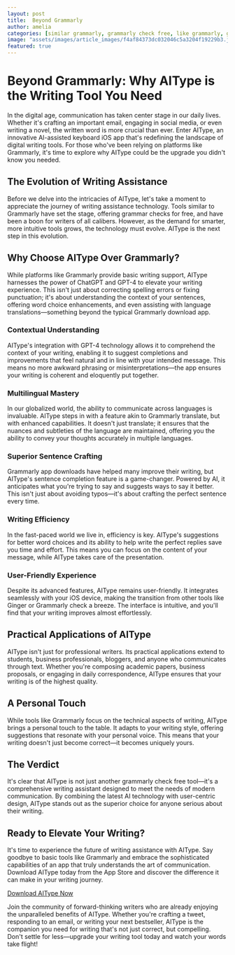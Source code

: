 ```yaml
---
layout: post
title:  Beyond Grammarly
author: amelia
categories: [similar grammarly, grammarly check free, like grammarly, grammarly download app, ginger grammarly check, grammarly translate, grammarly app download]
image: "assets/images/article_images/f4af84373dc032046c5a3204f19229b3.jpg"
featured: true
---
```


# Beyond Grammarly: Why AIType is the Writing Tool You Need

In the digital age, communication has taken center stage in our daily lives. Whether it's crafting an important email, engaging in social media, or even writing a novel, the written word is more crucial than ever. Enter AIType, an innovative AI-assisted keyboard iOS app that's redefining the landscape of digital writing tools. For those who've been relying on platforms like Grammarly, it's time to explore why AIType could be the upgrade you didn't know you needed.

## The Evolution of Writing Assistance

Before we delve into the intricacies of AIType, let's take a moment to appreciate the journey of writing assistance technology. Tools similar to Grammarly have set the stage, offering grammar checks for free, and have been a boon for writers of all calibers. However, as the demand for smarter, more intuitive tools grows, the technology must evolve. AIType is the next step in this evolution.

## Why Choose AIType Over Grammarly?

While platforms like Grammarly provide basic writing support, AIType harnesses the power of ChatGPT and GPT-4 to elevate your writing experience. This isn't just about correcting spelling errors or fixing punctuation; it's about understanding the context of your sentences, offering word choice enhancements, and even assisting with language translations—something beyond the typical Grammarly download app.

### Contextual Understanding

AIType's integration with GPT-4 technology allows it to comprehend the context of your writing, enabling it to suggest completions and improvements that feel natural and in line with your intended message. This means no more awkward phrasing or misinterpretations—the app ensures your writing is coherent and eloquently put together.

### Multilingual Mastery

In our globalized world, the ability to communicate across languages is invaluable. AIType steps in with a feature akin to Grammarly translate, but with enhanced capabilities. It doesn't just translate; it ensures that the nuances and subtleties of the language are maintained, offering you the ability to convey your thoughts accurately in multiple languages.

### Superior Sentence Crafting

Grammarly app downloads have helped many improve their writing, but AIType's sentence completion feature is a game-changer. Powered by AI, it anticipates what you're trying to say and suggests ways to say it better. This isn't just about avoiding typos—it's about crafting the perfect sentence every time.

### Writing Efficiency

In the fast-paced world we live in, efficiency is key. AIType's suggestions for better word choices and its ability to help write the perfect replies save you time and effort. This means you can focus on the content of your message, while AIType takes care of the presentation.

### User-Friendly Experience

Despite its advanced features, AIType remains user-friendly. It integrates seamlessly with your iOS device, making the transition from other tools like Ginger or Grammarly check a breeze. The interface is intuitive, and you'll find that your writing improves almost effortlessly.

## Practical Applications of AIType

AIType isn't just for professional writers. Its practical applications extend to students, business professionals, bloggers, and anyone who communicates through text. Whether you're composing academic papers, business proposals, or engaging in daily correspondence, AIType ensures that your writing is of the highest quality.

## A Personal Touch

While tools like Grammarly focus on the technical aspects of writing, AIType brings a personal touch to the table. It adapts to your writing style, offering suggestions that resonate with your personal voice. This means that your writing doesn't just become correct—it becomes uniquely yours.

## The Verdict

It's clear that AIType is not just another grammarly check free tool—it's a comprehensive writing assistant designed to meet the needs of modern communication. By combining the latest AI technology with user-centric design, AIType stands out as the superior choice for anyone serious about their writing.

## Ready to Elevate Your Writing?

It's time to experience the future of writing assistance with AIType. Say goodbye to basic tools like Grammarly and embrace the sophisticated capabilities of an app that truly understands the art of communication. Download AIType today from the App Store and discover the difference it can make in your writing journey.

[Download AIType Now](https://apps.apple.com/us/app/aitype-grammar-check-keyboard/id6469163944)

Join the community of forward-thinking writers who are already enjoying the unparalleled benefits of AIType. Whether you're crafting a tweet, responding to an email, or writing your next bestseller, AIType is the companion you need for writing that's not just correct, but compelling. Don't settle for less—upgrade your writing tool today and watch your words take flight!